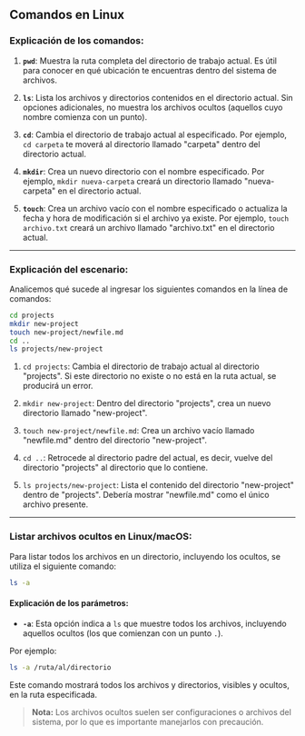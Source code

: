 ## Comandos en Linux

### Explicación de los comandos:

1. **`pwd`**: Muestra la ruta completa del directorio de trabajo actual. Es útil para conocer en qué ubicación te encuentras dentro del sistema de archivos.

2. **`ls`**: Lista los archivos y directorios contenidos en el directorio actual. Sin opciones adicionales, no muestra los archivos ocultos (aquellos cuyo nombre comienza con un punto).

3. **`cd`**: Cambia el directorio de trabajo actual al especificado. Por ejemplo, `cd carpeta` te moverá al directorio llamado "carpeta" dentro del directorio actual.

4. **`mkdir`**: Crea un nuevo directorio con el nombre especificado. Por ejemplo, `mkdir nueva-carpeta` creará un directorio llamado "nueva-carpeta" en el directorio actual.

5. **`touch`**: Crea un archivo vacío con el nombre especificado o actualiza la fecha y hora de modificación si el archivo ya existe. Por ejemplo, `touch archivo.txt` creará un archivo llamado "archivo.txt" en el directorio actual.

---

### Explicación del escenario:

Analicemos qué sucede al ingresar los siguientes comandos en la línea de comandos:

```sh
cd projects
mkdir new-project
touch new-project/newfile.md
cd ..
ls projects/new-project
```

1. `cd projects`: Cambia el directorio de trabajo actual al directorio "projects". Si este directorio no existe o no está en la ruta actual, se producirá un error.

2. `mkdir new-project`: Dentro del directorio "projects", crea un nuevo directorio llamado "new-project".

3. `touch new-project/newfile.md`: Crea un archivo vacío llamado "newfile.md" dentro del directorio "new-project".

4. `cd ..`: Retrocede al directorio padre del actual, es decir, vuelve del directorio "projects" al directorio que lo contiene.

5. `ls projects/new-project`: Lista el contenido del directorio "new-project" dentro de "projects". Debería mostrar "newfile.md" como el único archivo presente.

---

### Listar archivos ocultos en Linux/macOS:

Para listar todos los archivos en un directorio, incluyendo los ocultos, se utiliza el siguiente comando:

```sh
ls -a
```

#### Explicación de los parámetros:

- **`-a`**: Esta opción indica a `ls` que muestre todos los archivos, incluyendo aquellos ocultos (los que comienzan con un punto `.`).

Por ejemplo:

```sh
ls -a /ruta/al/directorio
```

Este comando mostrará todos los archivos y directorios, visibles y ocultos, en la ruta especificada.

> **Nota:** Los archivos ocultos suelen ser configuraciones o archivos del sistema, por lo que es importante manejarlos con precaución.
